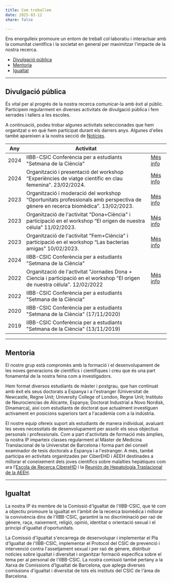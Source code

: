 ```yaml
---
title: Com treballem
date: 2025-03-12
share: false

---
```


Ens enorgulleix promoure un entorn de treball col·laboratiu i interactuar amb
la comunitat científica i la societat en general per maximitzar l'impacte de la
nostra recerca.


- [Divulgació pública](#divulgació-pública)
- [Mentoria](#mentoria)
- [Igualtat](#igualtat)


---


## Divulgació pública

És vital per al progrés de la nostra recerca comunicar-la amb èxit al públic.
Participem regularment en diverses activitats de divulgació pública i fem
xerrades i tallers a les escoles.

A continuació, podeu trobar algunes activitats seleccionades que hem organitzat
o en què hem participat durant els darrers anys. Algunes d'elles també
apareixen a la nostra secció de [Notícies](/post).

| Any | Activitat |   |
|------|-------| - |
| 2024	| IIBB-CSIC Conferència per a estudiants "Setmana de la Ciència" | [Més info](https://www.iibb.csic.es/ca/events/regeneraci%C3%B3-i-c%C3%A0ncer-dues-cares-de-la-mateixa-moneda-1) |
| 2024 | Organització i presentació del workshop “Experiències de viatge científic en clau femenina”. 23/02/2024. | [Més info](https://www.iibb.csic.es/en/news/iibb-celebrates-international-day-women-and-girls-science-symposium-scientific-travel) |
| 2023	| Organització i moderació del workshop “Oportunitats professionals amb perspectiva de gènere en recerca biomèdica”. 13/02/2023. | [Més info](https://www.iibb.csic.es/en/news/iibb-celebrates-international-day-women-and-girls-science-symposium-professional-opportunities) |
| 2023 | Organització de l'activitat "Dona+Ciència" i participació en el workshop “El origen de nuestra célula” 11/02/2023. | [Més info](https://www.iibb.csic.es/en/news/iibb-co-organizes-and-participates-two-citizen-science-initiatives-commemoration-international) |
| 2023 | Organització de l'activitat "Fem+Ciència" i participació en el workshop “Las bacterias amigas” 10/02/2023. | [Més info](https://www.iibb.csic.es/en/news/iibb-co-organizes-and-participates-two-citizen-science-initiatives-commemoration-international) |
| 2024 | IIBB-CSIC Conferència per a estudiants "Setmana de la Ciència" | |
| 2022 | Organització de l'activitat "Jornades Dona + Ciencia i participació en el workshop “El	origen de nuestra célula”. 12/02/2022 | [Més info](https://tecletes.org/2023/02/dona-ciencia-2a-edicio/)
| 2022 | IIBB-CSIC Conferència per a estudiants "Setmana de la Ciència" | |
| 2020 | IIBB-CSIC Conferència per a estudiants "Setmana de la Ciència" (17/11/2020) | |
| 2019 | IIBB-CSIC Conferència per a estudiants "Setmana de la Ciència" (13/11/2019) | |

---


## Mentoria

El nostre grup està compromès amb la formació i el desenvolupament de les
noves generacions de científics i cientifiques i creu que és una part fonamental de la nostra
feina com a investigadors.

Hem format diversos estudiants de màster i postgrau, que han continuat amb èxit
els seus doctorats a Espanya i a l'estranger (Universitat de Newcastle, Regne
Unit; University College of London, Regne Unit; Instituto de Neurociencias de
Alicante, Espanya; Doctorat Industrial a Novo Nordisk, Dinamarca), així com
estudiants de doctorat que actualment investiguen activament en posicions
superiors tant a l'acadèmia com a la indústria.

El nostre equip ofereix suport als estudiants de manera individual, avaluant
les seves necessitats de desenvolupament per assolir els seus objectius
personals i professionals. Com a part d'activitats de formació més àmplies, la
nostra IP imparteix classes regularment al Màster de Medicina Translacional de
la Universitat de Barcelona i forma part del consell examinador de tesis doctorals a
Espanya i a l'estranger. A més, també participa en activitats organitzades per
CiberEHD i AEEH destinades a millorar el coneixement dels joves científics
sobre malalties hepàtiques com ara l'[Escola de Recerca CibereHD](https://www.clinicbarcelona.org/noticias/idibaps-acoge-la-primera-escuela-de-investigacion-del-ciberehd) i la [Reunión de Hepatología Traslacional de la AEEH](https://aeeh.es/las-mejores-comunicaciones-presentadas-en-la-6a-reunion-de-hepatologia-traslacional-tienen-premio/).


---


## Igualtat

La nostra IP és membre de la Comissió d'Igualtat de l'IIBB-CSIC, que té com a
objectiu promoure la igualtat en l'àmbit de la recerca biomèdica i millorar la
convivència dins de l'IIBB-CSIC, garantint la no discriminació per raó de
gènere, raça, naixement, religió, opinió, identitat o orientació sexual i el
principi d'igualtat d'oportunitats.

La Comissió d'Igualtat s'encarrega de desenvolupar i implementar el Pla
d'Igualtat de l'IIBB-CSIC, implementar el Protocol del CSIC de prevenció i
intervenció contra l'assetjament sexual i per raó de gènere, distribuir
notícies sobre igualtat i diversitat i organitzar formació específica sobre el
tema per al personal de l'IIBB-CSIC. La nostra comissió també pertany a la
Xarxa de Comissions d'Igualtat de Barcelona, que aplega diverses comissions
d'igualtat i diversitat de tots els instituts del CSIC de l'àrea de Barcelona.
